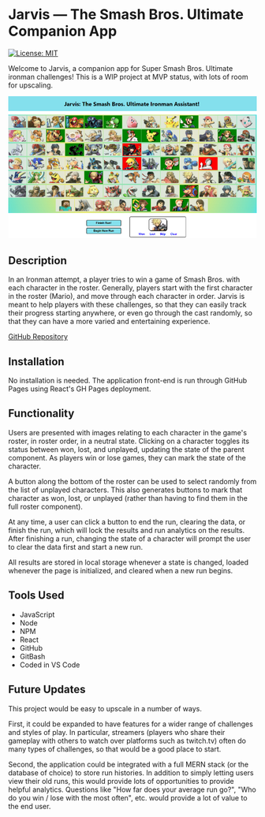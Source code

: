 # Jarvis — The Smash Bros. Ultimate Companion App
[![License: MIT](https://img.shields.io/badge/License-MIT-yellow.svg)](https://opensource.org/licenses/MIT)

Welcome to Jarvis, a companion app for Super Smash Bros. Ultimate ironman challenges! This is a WIP project at MVP status, with lots of room for upscaling.

![Example Screenshot](./public/screenshot.jpg)

## Description
In an Ironman attempt, a player tries to win a game of Smash Bros. with each character in the roster. Generally, players start with the first character in the roster (Mario), and move through each character in order. Jarvis is meant to help players with these challenges, so that they can easily track their progress starting anywhere, or even go through the cast randomly, so that they can have a more varied and entertaining experience.

[GitHub Repository](https://github.com/the-wake/jarvis-smash-companion)

## Installation
No installation is needed. The application front-end is run through GitHub Pages using React's GH Pages deployment.

## Functionality
Users are presented with images relating to each character in the game's roster, in roster order, in a neutral state. Clicking on a character toggles its status between won, lost, and unplayed, updating the state of the parent component. As players win or lose games, they can mark the state of the character.

A button along the bottom of the roster can be used to select randomly from the list of unplayed characters. This also generates buttons to mark that character as won, lost, or unplayed (rather than having to find them in the full roster component).

At any time, a user can click a button to end the run, clearing the data, or finish the run, which will lock the results and run analytics on the results. After finishing a run, changing the state of a character will prompt the user to clear the data first and start a new run.

All results are stored in local storage whenever a state is changed, loaded whenever the page is initialized, and cleared when a new run begins.

## Tools Used
* JavaScript
* Node
* NPM
* React
* GitHub
* GitBash
* Coded in VS Code

## Future Updates 
This project would be easy to upscale in a number of ways.

First, it could be expanded to have features for a wider range of challenges and styles of play. In particular, streamers (players who share their gameplay with others to watch over platforms such as twitch.tv) often do many types of challenges, so that would be a good place to start.

Second, the application could be integrated with a full MERN stack (or the database of choice) to store run histories. In addition to simply letting users view their old runs, this would provide lots of opportunities to provide helpful analytics. Questions like "How far does your average run go?", "Who do you win / lose with the most often", etc. would provide a lot of value to the end user.
